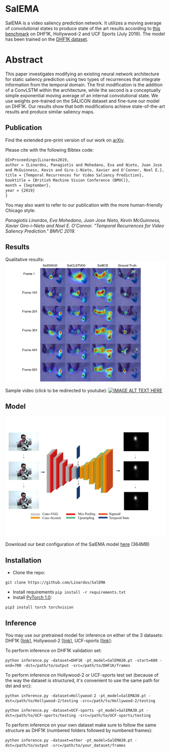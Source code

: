 # SalEMA

SalEMA is a video saliency prediction network. It utilizes a moving average of convolutional states to produce state of the art results according to [this benchmark](https://mmcheng.net/videosal/) on DHF1K, Hollywwod-2 and UCF Sports (July 2019). The model has been trained on the [DHF1K dataset](https://github.com/wenguanwang/DHF1K). 

# Abstract

This paper investigates modifying an existing neural network architecture for static saliency prediction using two types of recurrences that integrate information from the temporal domain. The first modification is the addition of a ConvLSTM within the architecture, while the second is a conceptually simple exponential moving average of an internal convolutional state. We use weights pre-trained on the SALICON dataset and fine-tune our model on DHF1K. Our results show that both modifications achieve state-of-the-art results and produce similar saliency maps. 

## Publication

Find the extended pre-print version of our work on [arXiv](https://arxiv.org/abs/1907.01869). 

Please cite with the following Bibtex code:

```
@InProceedings{Linardos2019,
author = {Linardos, Panagiotis and Mohedano, Eva and Nieto, Juan Jose and McGuinness, Kevin and Giro-i-Nieto, Xavier and O'Connor, Noel E.},
title = {Temporal Recurrences for Video Saliency Prediction},
booktitle = {British Machine Vision Conference (BMVC)},
month = {September},
year = {2019}
}
```

You may also want to refer to our publication with the more human-friendly Chicago style:

*Panagiotis Linardos, Eva Mohedano, Juan Jose Nieto, Kevin McGuinness, Xavier Giro-i-Nieto and Noel E. O'Connor. "Temporal Recurrences for Video Saliency Prediction." BMVC 2019.*

## Results

Qualitative results:
![QResults](https://raw.githubusercontent.com/Linardos/SalEMA/gh-pages/QResultsEMA.png)

Sample video (click to be redirected to youtube):
[![IMAGE ALT TEXT HERE](https://img.youtube.com/vi/JNe6A7dszPw/0.jpg)](https://www.youtube.com/watch?v=JNe6A7dszPw)

## Model

![TemporalEDmodel](https://raw.githubusercontent.com/Linardos/SalEMA/gh-pages/TemporalEDmodel.jpg)

Download our best configuration of the SalEMA model [here](https://imatge.upc.edu/web/sites/default/files/projects/saliency/public/VideoSalGAN-II/SalEMA30.pt) (364MB)

## Installation

- Clone the repo:

```shell
git clone https://github.com/Linardos/SalEMA
```

- Install requirements ```pip install -r requirements.txt``` 
- Install [PyTorch 1.0](http://pytorch.org/):

```shell
pip3 install torch torchvision
```

## Inference

You may use our pretrained model for inference on either of the 3 datasets: DHF1K [[link]](https://drive.google.com/file/d/1vfRKJloNSIczYEOVjB4zMK8r0k4VJuWk/view), Hollywood-2 [[link]](https://drive.google.com/file/d/1vfRKJloNSIczYEOVjB4zMK8r0k4VJuWk/view), UCF-sports [[link]](https://drive.google.com/drive/folders/1sW0tf9RQMO4RR7SyKhU8Kmbm4jwkFGpQ):

To perform inference on DHF1K validation set:

```shell
python inference.py -dataset=DHF1K -pt_model=SalEMA30.pt -start=600 -end=700 -dst=/path/to/output -src=/path/to/DHF1K/frames
```

To perform inference on Hollywood-2 or UCF-sports test set (because of the way the dataset is structured, it's convenient to use the same path for dst and src):

```shell
python inference.py -dataset=Hollywood-2 -pt_model=SalEMA30.pt -dst=/path/to/Hollywood-2/testing -src=/path/to/Hollywood-2/testing
```

```shell
python inference.py -dataset=UCF-sports -pt_model=SalEMA30.pt -dst=/path/to/UCF-sports/testing -src=/path/to/UCF-sports/testing
```

To perform inference on your own dataset make sure to follow the same structure as DHF1K (numbered folders followed by numbered frames):

```shell
python inference.py -dataset=other -pt_model=SalEMA30.pt -dst=/path/to/output -src=/path/to/your_dataset/frames
```

